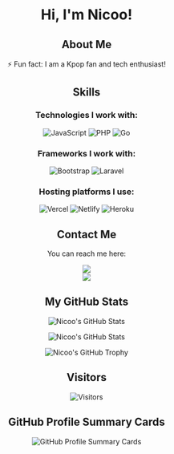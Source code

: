 <div align="center">

# Hi, I'm Nicoo!

## About Me

⚡ Fun fact: I am a Kpop fan and tech enthusiast!

## Skills

### Technologies I work with:

<p align="center">
<img src="https://img.shields.io/badge/-JavaScript-black?style=flat-square&logo=javascript" alt="JavaScript">
<img src="https://img.shields.io/badge/-PHP-black?style=flat-square&logo=php" alt="PHP">
<img src="https://img.shields.io/badge/-Go-black?style=flat-square&logo=go" alt="Go">
</p>

### Frameworks I work with:

<p align="center">
<img src="https://img.shields.io/badge/-Bootstrap-black?style=flat-square&logo=bootstrap" alt="Bootstrap">
<img src="https://img.shields.io/badge/-Laravel-black?style=flat-square&logo=laravel" alt="Laravel">
</p>

### Hosting platforms I use:

<p align="center">
<img src="https://img.shields.io/badge/-Vercel-black?style=flat-square&logo=vercel" alt="Vercel">
<img src="https://img.shields.io/badge/-Netlify-black?style=flat-square&logo=netlify" alt="Netlify">
<img src="https://img.shields.io/badge/-Heroku-black?style=flat-square&logo=heroku" alt="Heroku">
</p>

## Contact Me

You can reach me here:

<p align="center">
<a href="mailto:dahyunisme@gmail.com"><img src="https://img.shields.io/badge/Email-dahyunisme%40gmail.com-red?style=flat-square&logo=gmail"></a><br>
<a href="https://instagram.com/0xwazirnico_" target="_blank"><img src="https://img.shields.io/badge/Instagram-%400xwazirnico__-blueviolet?style=flat-square&logo=instagram"></a>
</p>

## My GitHub Stats

<p align="center">
<img src="https://github-readme-stats.vercel.app/api?username=rikurunico&show_icons=true&theme=radical" alt="Nicoo's GitHub Stats">
</p>

<p align="center">
<img src="https://github-readme-streak-stats.herokuapp.com/?user=rikurunico&theme=radical&hide_border=false" alt="Nicoo's GitHub Stats">
</p>

<p align="center">
<img src="https://github-profile-trophy.vercel.app/?username=rikurunico&theme=radical" alt="Nicoo's GitHub Trophy">
</p>

## Visitors

<p align="center">
<img src="https://count.getloli.com/get/@rikurunico-github-readme?theme=rule34" alt="Visitors">
</p>

## GitHub Profile Summary Cards

<p align="center">
<img src="https://github-profile-summary-cards.vercel.app/api/cards/profile-details?username=rikurunico&theme=dracula" alt="GitHub Profile Summary Cards">
</p>

</div>
